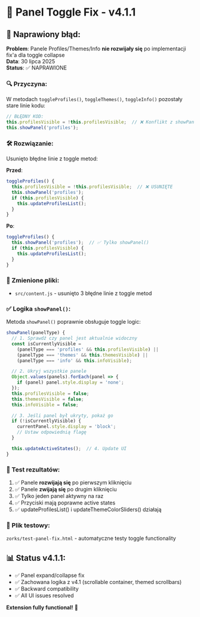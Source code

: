 # 🔧 Panel Toggle Fix - v4.1.1

## 🐛 Naprawiony błąd:

**Problem**: Panele Profiles/Themes/Info **nie rozwijały się** po implementacji fix'a dla toggle collapse  
**Data**: 30 lipca 2025  
**Status**: ✅ NAPRAWIONE

### 🔍 Przyczyna:
W metodach `toggleProfiles()`, `toggleThemes()`, `toggleInfo()` pozostały stare linie kodu:
```javascript
// BŁĘDNY KOD:
this.profilesVisible = !this.profilesVisible;  // ❌ Konflikt z showPanel()
this.showPanel('profiles');
```

### 🛠️ Rozwiązanie:
Usunięto błędne linie z toggle metod:

**Przed**:
```javascript
toggleProfiles() {
  this.profilesVisible = !this.profilesVisible;  // ❌ USUNIĘTE
  this.showPanel('profiles');
  if (this.profilesVisible) {
    this.updateProfilesList();
  }
}
```

**Po**:
```javascript
toggleProfiles() {
  this.showPanel('profiles');  // ✅ Tylko showPanel()
  if (this.profilesVisible) {
    this.updateProfilesList();
  }
}
```

### 📁 Zmienione pliki:
- `src/content.js` - usunięto 3 błędne linie z toggle metod

### ✅ Logika `showPanel()`:
Metoda `showPanel()` poprawnie obsługuje toggle logic:

```javascript
showPanel(panelType) {
  // 1. Sprawdź czy panel jest aktualnie widoczny
  const isCurrentlyVisible = 
    (panelType === 'profiles' && this.profilesVisible) ||
    (panelType === 'themes' && this.themesVisible) ||
    (panelType === 'info' && this.infoVisible);

  // 2. Ukryj wszystkie panele
  Object.values(panels).forEach(panel => {
    if (panel) panel.style.display = 'none';
  });
  this.profilesVisible = false;
  this.themesVisible = false;
  this.infoVisible = false;

  // 3. Jeśli panel był ukryty, pokaż go
  if (!isCurrentlyVisible) {
    currentPanel.style.display = 'block';
    // Ustaw odpowiednią flagę
  }

  this.updateActiveStates();  // 4. Update UI
}
```

### 🎯 Test rezultatów:
1. ✅ Panele **rozwijają się** po pierwszym kliknięciu
2. ✅ Panele **zwijają się** po drugim kliknięciu  
3. ✅ Tylko jeden panel aktywny na raz
4. ✅ Przyciski mają poprawne active states
5. ✅ updateProfilesList() i updateThemeColorSliders() działają

### 📄 Plik testowy:
`zorks/test-panel-fix.html` - automatyczne testy toggle functionality

## 📊 Status v4.1.1:
- ✅ Panel expand/collapse fix
- ✅ Zachowana logika z v4.1 (scrollable container, themed scrollbars)
- ✅ Backward compatibility
- ✅ All UI issues resolved

**Extension fully functional!** 🎉

